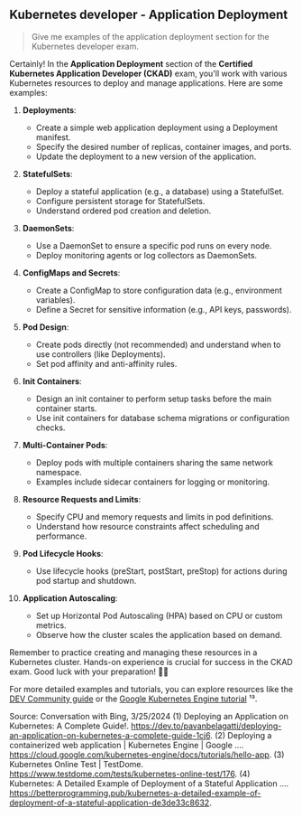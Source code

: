 ## Kubernetes developer - Application Deployment

> Give me examples of the application deployment section for the Kubernetes developer exam.

Certainly! In the **Application Deployment** section of the **Certified Kubernetes Application Developer (CKAD)** exam, you'll work with various Kubernetes resources to deploy and manage applications. Here are some examples:

1. **Deployments**:
    - Create a simple web application deployment using a Deployment manifest.
    - Specify the desired number of replicas, container images, and ports.
    - Update the deployment to a new version of the application.

2. **StatefulSets**:
    - Deploy a stateful application (e.g., a database) using a StatefulSet.
    - Configure persistent storage for StatefulSets.
    - Understand ordered pod creation and deletion.

3. **DaemonSets**:
    - Use a DaemonSet to ensure a specific pod runs on every node.
    - Deploy monitoring agents or log collectors as DaemonSets.

4. **ConfigMaps and Secrets**:
    - Create a ConfigMap to store configuration data (e.g., environment variables).
    - Define a Secret for sensitive information (e.g., API keys, passwords).

5. **Pod Design**:
    - Create pods directly (not recommended) and understand when to use controllers (like Deployments).
    - Set pod affinity and anti-affinity rules.

6. **Init Containers**:
    - Design an init container to perform setup tasks before the main container starts.
    - Use init containers for database schema migrations or configuration checks.

7. **Multi-Container Pods**:
    - Deploy pods with multiple containers sharing the same network namespace.
    - Examples include sidecar containers for logging or monitoring.

8. **Resource Requests and Limits**:
    - Specify CPU and memory requests and limits in pod definitions.
    - Understand how resource constraints affect scheduling and performance.

9. **Pod Lifecycle Hooks**:
    - Use lifecycle hooks (preStart, postStart, preStop) for actions during pod startup and shutdown.

10. **Application Autoscaling**:
    - Set up Horizontal Pod Autoscaling (HPA) based on CPU or custom metrics.
    - Observe how the cluster scales the application based on demand.

Remember to practice creating and managing these resources in a Kubernetes cluster. Hands-on experience is crucial for success in the CKAD exam. Good luck with your preparation! 🌟🚀

For more detailed examples and tutorials, you can explore resources like the [DEV Community guide](https://dev.to/pavanbelagatti/deploying-an-application-on-kubernetes-a-complete-guide-1cj6) or the [Google Kubernetes Engine tutorial](https://cloud.google.com/kubernetes-engine/docs/tutorials/hello-app) ¹³.

Source: Conversation with Bing, 3/25/2024
(1) Deploying an Application on Kubernetes: A Complete Guide!. https://dev.to/pavanbelagatti/deploying-an-application-on-kubernetes-a-complete-guide-1cj6.
(2) Deploying a containerized web application | Kubernetes Engine | Google .... https://cloud.google.com/kubernetes-engine/docs/tutorials/hello-app.
(3) Kubernetes Online Test | TestDome. https://www.testdome.com/tests/kubernetes-online-test/176.
(4) Kubernetes: A Detailed Example of Deployment of a Stateful Application .... https://betterprogramming.pub/kubernetes-a-detailed-example-of-deployment-of-a-stateful-application-de3de33c8632.